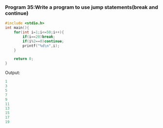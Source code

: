### Program 35:Write a program to use jump statements(break and continue)
```C
#include <stdio.h>
int main(){
    for(int i=1;i<=50;i++){
        if(i==20)break;
        if(i%2==0)continue;
        printf("%d\n",i);
    }

    return 0;
}
```
Output:
```C
1
3
5
7
9
11
13
15
17
19
